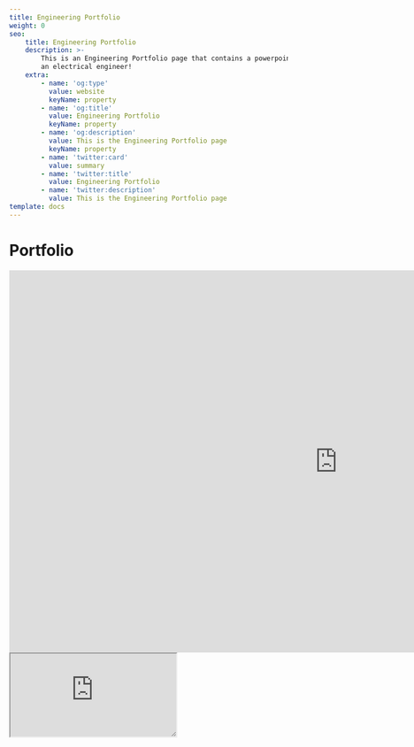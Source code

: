 ```yaml
---
title: Engineering Portfolio
weight: 0
seo:
    title: Engineering Portfolio
    description: >-
        This is an Engineering Portfolio page that contains a powerpoint portfolio of my work as
        an electrical engineer!
    extra:
        - name: 'og:type'
          value: website
          keyName: property
        - name: 'og:title'
          value: Engineering Portfolio
          keyName: property
        - name: 'og:description'
          value: This is the Engineering Portfolio page
          keyName: property
        - name: 'twitter:card'
          value: summary
        - name: 'twitter:title'
          value: Engineering Portfolio
        - name: 'twitter:description'
          value: This is the Engineering Portfolio page
template: docs
---
```



# Portfolio

<iframe sandbox="allow-scripts" style="resize:both; overflow:scroll;"    src="https://onedrive.live.com/embed?cid=D21009FDD967A241&amp;resid=D21009FDD967A241%21671966&amp;authkey=APaBpP1yOouJY88&amp;em=2&amp;wdAr=1.7777777777777777" width="1186px" height="691px" frameborder="0">This is an embedded <a target="_blank" href="https://office.com">Microsoft Office</a> presentation, powered by <a target="_blank" href="https://office.com/webapps">Office</a>.</iframe>

<iframe sandbox="allow-scripts" style="resize:both; overflow:scroll;"    src="https://codesandbox.io/embed/bold-surf-xfsiq?fontsize=14&hidenavigation=1&theme=dark&view=preview"
style="width:100%; height:500px; border:0; border-radius: 4px; overflow:hidden;"
title="bold-surf-xfsiq"
allow="accelerometer; ambient-light-sensor; camera; encrypted-media; geolocation; gyroscope; hid; microphone; midi; payment; usb; vr; xr-spatial-tracking"
sandbox="allow-forms allow-modals allow-popups allow-presentation allow-same-origin allow-scripts"
></iframe>
